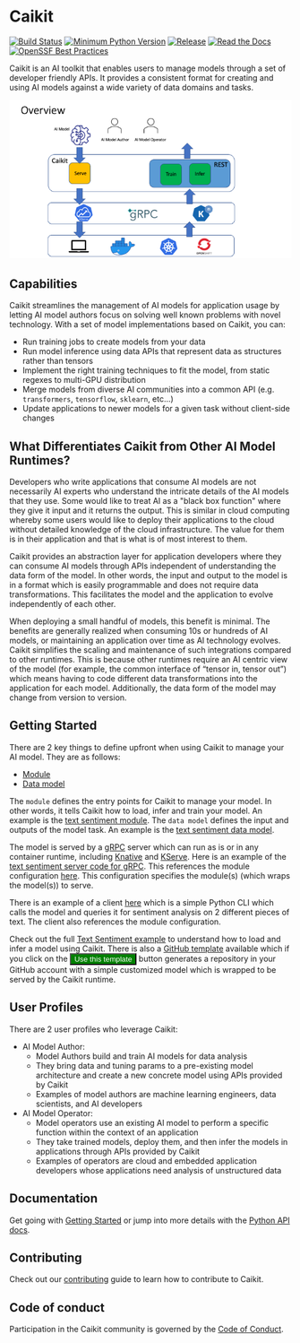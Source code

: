 # Caikit

[![Build Status](https://github.com/caikit/caikit/actions/workflows/build-library.yml/badge.svg?branch=main&label=tests)](https://github.com/caikit/caikit/actions)
[![Minimum Python Version](https://img.shields.io/badge/python-3.8+-blue.svg)](https://www.python.org/downloads/)
[![Release](https://img.shields.io/github/v/release/caikit/caikit?include_prereleases&style=)](https://github.com/caikit/caikit/releases/)
[![Read the Docs](https://img.shields.io/static/v1?label=readthedocs&message=reference&color=blue)](https://caikit.readthedocs.io/en/latest/)
[![OpenSSF Best Practices](https://bestpractices.coreinfrastructure.org/projects/7443/badge)](https://bestpractices.coreinfrastructure.org/projects/7443)

Caikit is an AI toolkit that enables users to manage models through a set of developer friendly APIs. It provides a consistent format for creating and using AI models against a wide variety of data domains and tasks.

![Caikit Overview](https://raw.githubusercontent.com/caikit/caikit/main/caikit-overview.png)

## Capabilities

Caikit streamlines the management of AI models for application usage by letting AI model authors focus on solving well known problems with novel technology. With a set of model implementations based on Caikit, you can:

- Run training jobs to create models from your data
- Run model inference using data APIs that represent data as structures rather than tensors
- Implement the right training techniques to fit the model, from static regexes to multi-GPU distribution
- Merge models from diverse AI communities into a common API (e.g. `transformers`, `tensorflow`, `sklearn`, etc...)
- Update applications to newer models for a given task without client-side changes

## What Differentiates Caikit from Other AI Model Runtimes?

Developers who write applications that consume AI models are not necessarily AI experts who understand the intricate details of the AI models that they use. Some would like to treat AI as a "black box function" where they give it input and it returns the output. This is similar in cloud computing whereby some users would like to deploy their applications to the cloud without detailed knowledge of the cloud infrastructure. The value for them is in their application and that is what is of most interest to them.

Caikit provides an abstraction layer for application developers where they can consume AI models through APIs independent of understanding the data form of the model. In other words, the input and output to the model is in a format which is easily programmable and does not require data transformations. This facilitates the model and the application to evolve independently of each other.

When deploying a small handful of models, this benefit is minimal. The benefits are generally realized when consuming 10s or hundreds of AI models, or maintaining an application over time as AI technology evolves. Caikit simplifies the scaling and maintenance of such integrations compared to other runtimes. This is because other runtimes require an AI centric view of the model (for example, the common interface of “tensor in, tensor out”) which means having to code different data transformations into the application for each model. Additionally, the data form of the model may change from version to version.

## Getting Started

There are 2 key things to define upfront when using Caikit to manage your AI model. They are as follows:

- [Module](https://github.com/caikit/caikit/blob/main/docs/adrs/001-module.md)
- [Data model](https://github.com/caikit/caikit/blob/main/docs/adrs/010-data-model-definition.md)

The `module` defines the entry points for Caikit to manage your model. In other words, it tells Caikit how to load, infer and train your model. An example is the [text sentiment module](https://github.com/caikit/caikit/blob/main/examples/text-sentiment/text_sentiment/runtime_model/hf_module.py). The `data model` defines the input and outputs of the model task. An example is the [text sentiment data model](https://github.com/caikit/caikit/blob/main/examples/text-sentiment/text_sentiment/data_model/classification.py).

The model is served by a [gRPC](https://grpc.io) server which can run as is or in any container runtime, including [Knative](https://knative.dev/docs/) and [KServe](https://www.kubeflow.org/docs/external-add-ons/kserve/kserve/). Here is an example of the [text sentiment server code for gRPC](https://github.com/caikit/caikit/blob/main/examples/text-sentiment/start_runtime.py). This references the module configuration [here](https://github.com/caikit/caikit/blob/main/examples/text-sentiment/models/text_sentiment/config.yml). This configuration specifies the module(s) (which wraps the model(s)) to serve.

There is an example of a client [here](https://github.com/caikit/caikit/blob/main/examples/text-sentiment/client.py) which is a simple Python CLI which calls the model and queries it for sentiment analysis on 2 different pieces of text. The client also references the module configuration.

Check out the full [Text Sentiment example](examples/text-sentiment/) to understand how to load and infer a model using Caikit. There is also a [GitHub template](https://github.com/caikit/caikit-template) available which if you click on the <button type="button" name="button" style="background-color:green; color:white" class="btn">Use this template</button> button generates a repository in your GitHub account with a simple customized model which is wrapped to be served by the Caikit runtime.

## User Profiles

There are 2 user profiles who leverage Caikit:

- AI Model Author:
  - Model Authors build and train AI models for data analysis
  - They bring data and tuning params to a pre-existing model architecture and create a new concrete model using APIs provided by Caikit
  - Examples of model authors are machine learning engineers, data scientists, and AI developers
- AI Model Operator:
  - Model operators use an existing AI model to perform a specific function within the context of an application
  - They take trained models, deploy them, and then infer the models in applications through APIs provided by Caikit
  - Examples of operators are cloud and embedded application developers whose applications need analysis of unstructured data

## Documentation

Get going with [Getting Started](#getting-started) or jump into more details with the [Python API docs](https://caikit.readthedocs.io/en/latest/).

## Contributing

Check out our [contributing](CONTRIBUTING.md) guide to learn how to contribute to Caikit.

## Code of conduct

Participation in the Caikit community is governed by the [Code of Conduct](code-of-conduct.md).
